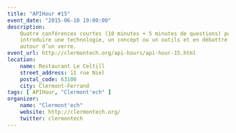 ```yaml
---
title: "APIHour #15"
event_date: "2015-06-10 19:00:00"
description:
    Quatre conférences courtes (10 minutes + 5 minutes de questions) pour
    introduire une technologie, un concept ou un outils et en débattre ensuite
    autour d’un verre.
event_url: http://clermontech.org/api-hours/api-hour-15.html
location:
    name: Restaurant Le Celtill
    street_address: 11 rue Niel
    postal_code: 63100
    city: Clermont-Ferrand
tags: [ APIHour, "Clermont'ech" ]
organizer:
    name: "Clermont'ech"
    website: http://clermontech.org/
    twitter: clermontech
---
```

